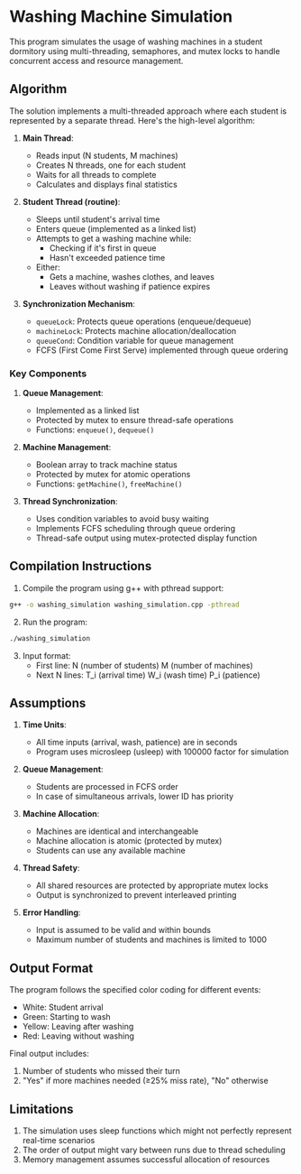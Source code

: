 # Washing Machine Simulation

This program simulates the usage of washing machines in a student dormitory using multi-threading, semaphores, and mutex locks to handle concurrent access and resource management.

## Algorithm

The solution implements a multi-threaded approach where each student is represented by a separate thread. Here's the high-level algorithm:

1. **Main Thread**:
   - Reads input (N students, M machines)
   - Creates N threads, one for each student
   - Waits for all threads to complete
   - Calculates and displays final statistics

2. **Student Thread (routine)**:
   - Sleeps until student's arrival time
   - Enters queue (implemented as a linked list)
   - Attempts to get a washing machine while:
     - Checking if it's first in queue
     - Hasn't exceeded patience time
   - Either:
     - Gets a machine, washes clothes, and leaves
     - Leaves without washing if patience expires

3. **Synchronization Mechanism**:
   - `queueLock`: Protects queue operations (enqueue/dequeue)
   - `machineLock`: Protects machine allocation/deallocation
   - `queueCond`: Condition variable for queue management
   - FCFS (First Come First Serve) implemented through queue ordering

### Key Components

1. **Queue Management**:
   - Implemented as a linked list
   - Protected by mutex to ensure thread-safe operations
   - Functions: `enqueue()`, `dequeue()`

2. **Machine Management**:
   - Boolean array to track machine status
   - Protected by mutex for atomic operations
   - Functions: `getMachine()`, `freeMachine()`

3. **Thread Synchronization**:
   - Uses condition variables to avoid busy waiting
   - Implements FCFS scheduling through queue ordering
   - Thread-safe output using mutex-protected display function

## Compilation Instructions

1. Compile the program using g++ with pthread support:
```bash
g++ -o washing_simulation washing_simulation.cpp -pthread
```

2. Run the program:
```bash
./washing_simulation
```

3. Input format:
   - First line: N (number of students) M (number of machines)
   - Next N lines: T_i (arrival time) W_i (wash time) P_i (patience)

## Assumptions

1. **Time Units**:
   - All time inputs (arrival, wash, patience) are in seconds
   - Program uses microsleep (usleep) with 100000 factor for simulation

2. **Queue Management**:
   - Students are processed in FCFS order
   - In case of simultaneous arrivals, lower ID has priority

3. **Machine Allocation**:
   - Machines are identical and interchangeable
   - Machine allocation is atomic (protected by mutex)
   - Students can use any available machine

4. **Thread Safety**:
   - All shared resources are protected by appropriate mutex locks
   - Output is synchronized to prevent interleaved printing

5. **Error Handling**:
   - Input is assumed to be valid and within bounds
   - Maximum number of students and machines is limited to 1000

## Output Format

The program follows the specified color coding for different events:
- White: Student arrival
- Green: Starting to wash
- Yellow: Leaving after washing
- Red: Leaving without washing

Final output includes:
1. Number of students who missed their turn
2. "Yes" if more machines needed (≥25% miss rate), "No" otherwise

## Limitations

1. The simulation uses sleep functions which might not perfectly represent real-time scenarios
2. The order of output might vary between runs due to thread scheduling
3. Memory management assumes successful allocation of resources
